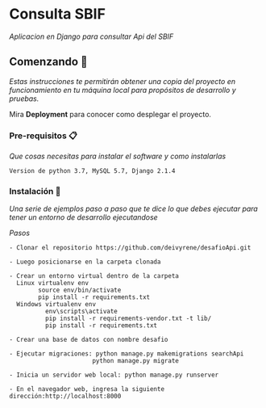 # Consulta SBIF

_Aplicacion en Django para consultar Api del SBIF_

## Comenzando 🚀

_Estas instrucciones te permitirán obtener una copia del proyecto en funcionamiento en tu máquina local para propósitos de desarrollo y pruebas._

Mira **Deployment** para conocer como desplegar el proyecto.


### Pre-requisitos 📋

_Que cosas necesitas para instalar el software y como instalarlas_

```
Version de python 3.7, MySQL 5.7, Django 2.1.4
```

### Instalación 🔧

_Una serie de ejemplos paso a paso que te dice lo que debes ejecutar para tener un entorno de desarrollo ejecutandose_

_Pasos_

```
- Clonar el repositorio https://github.com/deivyrene/desafioApi.git

- Luego posicionarse en la carpeta clonada

- Crear un entorno virtual dentro de la carpeta 
  Linux virtualenv env
        source env/bin/activate
        pip install -r requirements.txt
  Windows virtualenv env
          env\scripts\activate
          pip install -r requirements-vendor.txt -t lib/
          pip install -r requirements.txt
          
- Crear una base de datos con nombre desafio

- Ejecutar migraciones: python manage.py makemigrations searchApi
                       python manage.py migrate

- Inicia un servidor web local: python manage.py runserver

- En el navegador web, ingresa la siguiente dirección:http://localhost:8000
```




